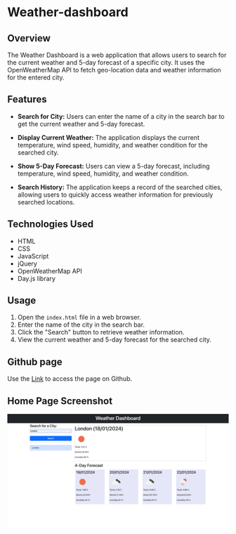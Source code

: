 # Weather-dashboard

## Overview

The Weather Dashboard is a web application that allows users to search for the current weather and 5-day forecast of a specific city. It uses the OpenWeatherMap API to fetch geo-location data and weather information for the entered city.

## Features

- **Search for City:** Users can enter the name of a city in the search bar to get the current weather and 5-day forecast.

- **Display Current Weather:** The application displays the current temperature, wind speed, humidity, and weather condition for the searched city.

- **Show 5-Day Forecast:** Users can view a 5-day forecast, including temperature, wind speed, humidity, and weather condition.

- **Search History:** The application keeps a record of the searched cities, allowing users to quickly access weather information for previously searched locations.

## Technologies Used

- HTML
- CSS
- JavaScript
- jQuery
- OpenWeatherMap API
- Day.js library

## Usage

1. Open the `index.html` file in a web browser.
2. Enter the name of the city in the search bar.
3. Click the "Search" button to retrieve weather information.
4. View the current weather and 5-day forecast for the searched city.

## Github page
Use the [Link](https://samirabalayoglu.github.io/Weather-dashboard/) to access the page on Github.

## Home Page Screenshot

![Home Page View](Homescreen.png)
